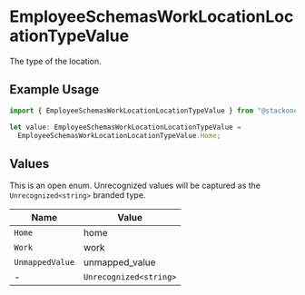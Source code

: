 # EmployeeSchemasWorkLocationLocationTypeValue

The type of the location.

## Example Usage

```typescript
import { EmployeeSchemasWorkLocationLocationTypeValue } from "@stackone/stackone-client-ts/sdk/models/shared";

let value: EmployeeSchemasWorkLocationLocationTypeValue =
  EmployeeSchemasWorkLocationLocationTypeValue.Home;
```

## Values

This is an open enum. Unrecognized values will be captured as the `Unrecognized<string>` branded type.

| Name                   | Value                  |
| ---------------------- | ---------------------- |
| `Home`                 | home                   |
| `Work`                 | work                   |
| `UnmappedValue`        | unmapped_value         |
| -                      | `Unrecognized<string>` |
